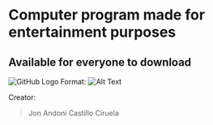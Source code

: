 

# Computer program made for __entertainment purposes__
## Available for everyone to download

![GitHub Logo](/images/game.png)
Format: ![Alt Text](url)


Creator:

> Jon Andoni Castillo Ciruela




